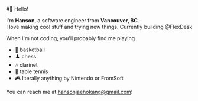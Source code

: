 #👋 Hello!

I'm **Hanson**, a software engineer from **Vancouver, BC**.  
I love making cool stuff and trying new things. Currently building @FlexDesk

When I'm not coding, you'll probably find me playing
- 🏀 basketball
- ♟️ chess
- 🎶 clarinet
- 🏓 table tennis
- 🎮 literally anything by Nintendo or FromSoft

You can reach me at hansonjaehokang@gmail.com!

